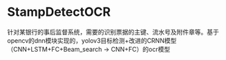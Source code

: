 # StampDetectOCR
针对某银行的事后监督系统，需要的识别票据的主键、流水号及附件章等。基于opencv的dnn模块实现的，yolov3目标检测+改进的CRNN模型（CNN+LSTM+FC+Beam_search -> CNN+FC）的ocr模型
